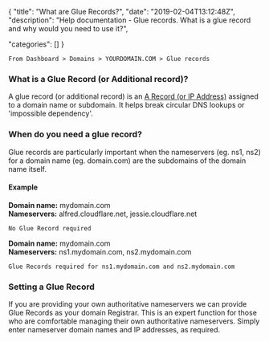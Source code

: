 {
"title": "What are Glue Records?",
"date": "2019-02-04T13:12:48Z",
"description": "Help documentation - Glue records.  What is a glue record and why would you need to use it?",

"categories": []
}

    From Dashboard > Domains > YOURDOMAIN.COM > Glue records

### What is a Glue Record (or Additional record)?

A glue record (or additional record) is an [A Record (or IP Address)](/help/domain-names/dns/) assigned to a domain name or subdomain.  It helps break circular DNS lookups or 'impossible dependency'.

### When do you need a glue record?

Glue records are particularly important when the nameservers (eg. ns1, ns2) for a domain name (eg. domain.com) are the subdomains of the domain name itself.

#### Example

__Domain name:__ mydomain.com  
__Nameservers:__ alfred.cloudflare.net, jessie.cloudflare.net

    No Glue Record required

__Domain name:__ mydomain.com  
__Nameservers:__ ns1.mydomain.com, ns2.mydomain.com


    Glue Records required for ns1.mydomain.com and ns2.mydomain.com

### Setting a Glue Record
If you are providing your own authoritative nameservers we can provide Glue Records as your domain Registrar.  This is an expert function for those who are comfortable managing their own authoritative nameservers.  Simply enter nameserver domain names and IP addresses, as required.  
